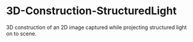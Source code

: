 # 3D-Construction-StructuredLight
3D construction of an 2D image captured while projecting structured light on to scene. 

